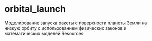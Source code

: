 # orbital_launch
Моделирование запуска ракеты с поверхности планеты Земли на низкую орбиту с использованием физических законов и математических моделей  Resources
